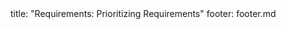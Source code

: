 <frontmatter>
title: "Requirements: Prioritizing Requirements"
footer: footer.md
</frontmatter>

<include src="navbar.md" boilerplate />

<include src="unit-inPage-asFlat.md" boilerplate />